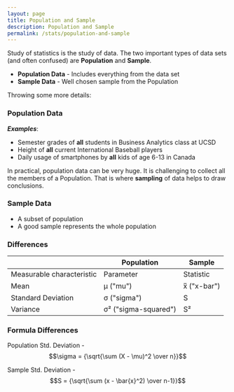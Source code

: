```yaml
---
layout: page
title: Population and Sample
description: Population and Sample
permalink: /stats/population-and-sample
---
```


Study of statistics is the study of data. The two important types of data sets (and often confused) are
**Population** and **Sample**.

* **Population Data** - Includes everything from the data set
* **Sample Data** - Well chosen sample from the Population

Throwing some more details:

### Population Data
***Examples***:
* Semester grades of **all** students in Business Analytics class at UCSD
* Height of **all** current International Baseball players
* Daily usage of smartphones by **all** kids of age 6-13 in Canada

In practical, population data can be very huge. It is challenging to collect all the members of a Population. That is where **sampling** of data helps to draw conclusions.

### Sample Data
* A subset of population
* A good sample represents the whole population 

### Differences

|                           | Population           | Sample       |
|---------------------------|----------------------|--------------|
| Measurable characteristic | Parameter            | Statistic    |
| Mean                      | μ ("mu")             | x̅ ("x-bar")  |
| Standard Deviation        | σ ("sigma")          | S            |
| Variance                  | σ² ("sigma-squared") | S²           |

### Formula Differences

Population Std. Deviation - $$\sigma = {\sqrt{\sum (X - \mu)^2 \over n}}$$

Sample Std. Deviation - $$S = {\sqrt{\sum (x - \bar{x}^2) \over n-1}}$$
